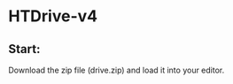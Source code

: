 # HTDrive-v4

<h2>Start:</h2>
<p>Download the zip file (drive.zip) and load it into your editor.</p>
